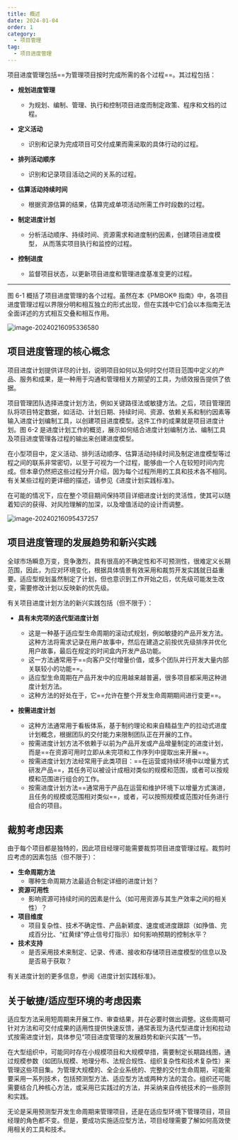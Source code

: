 ```yaml
---
title: 概述
date: 2024-01-04
order: 1
category:
  - 项目管理
tag:
  - 项目进度管理
---
```


项目进度管理包括==为管理项目按时完成所需的各个过程==。其过程包括：

* **规划进度管理** 
  * 为规划、编制、管理、执行和控制项目进度而制定政策、程序和文档的过程。


* **定义活动**
  * 识别和记录为完成项目可交付成果而需采取的具体行动的过程。


* **排列活动顺序**
  * 识别和记录项目活动之间的关系的过程。


* **估算活动持续时间**
  * 根据资源估算的结果，估算完成单项活动所需工作时段数的过程。


* **制定进度计划**
  * 分析活动顺序、持续时间、资源需求和进度制约因素，创建项目进度模型， 从而落实项目执行和监控的过程。


* **控制进度**
  * 监督项目状态，以更新项目进度和管理进度基准变更的过程。


---

图 6-1 概括了项目进度管理的各个过程。虽然在本《PMBOK® 指南》中，各项目进度管理过程以界限分明和相互独立的形式出现，但在实践中它们会以本指南无法全面详述的方式相互交叠和相互作用。

![image-20240216095336580](https://raw.githubusercontent.com/GodX-18/picBed/main/image-20240216095336580.png)

## 项目进度管理的核心概念

项目进度计划提供详尽的计划，说明项目如何以及何时交付项目范围中定义的产品、服务和成果，是一种用于沟通和管理相关方期望的工具，为绩效报告提供了依据。

项目管理团队选择进度计划方法，例如关键路径法或敏捷方法。之后，项目管理团队将项目特定数据，如活动、计划日期、持续时间、资源、依赖关系和制约因素等输入进度计划编制工具，以创建项目进度模型。这件工作的成果就是项目进度计划。图 6-2 是进度计划工作的概览，展示如何结合进度计划编制方法、编制工具及项目进度管理各过程的输出来创建进度模型。

在小型项目中，定义活动、排列活动顺序、估算活动持续时间及制定进度模型等过程之间的联系非常密切，以至于可视为一个过程，能够由一个人在较短时间内完成。但本章仍然把这些过程分开介绍，因为每个过程所用的工具和技术各不相同。有关某些过程的更详细的描述，请参见《进度计划实践标准》。

在可能的情况下，应在整个项目期间保持项目详细进度计划的灵活性，使其可以随着知识的获得、对风险理解的加深，以及增值活动的设计而调整。

![image-20240216095437257](https://raw.githubusercontent.com/GodX-18/picBed/main/image-20240216095437257.png)

## 项目进度管理的发展趋势和新兴实践

全球市场瞬息万变，竞争激烈，具有很高的不确定性和不可预测性，很难定义长期范围，因此，为应对环境变化，根据具体情景有效采用和裁剪开发实践就日益重要。适应型规划虽然制定了计划，但也意识到工作开始之后，优先级可能发生改变，需要修改计划以反映新的优先级。

有关项目进度计划方法的新兴实践包括（但不限于）：

* **具有未完项的迭代型进度计划**
  * 这是一种基于适应型生命周期的滚动式规划，例如敏捷的产品开发方法。这种方法将需求记录在用户故事中，然后在建造之前按优先级排序并优化用户故事，最后在规定的时间盒内开发产品功能。
  * 这一方法通常用于==向客户交付增量价值，或多个团队并行开发大量内部关联较小的功能==。
  * 适应型生命周期在产品开发中的应用越来越普遍，很多项目都采用这种进度计划方法。
  * 这种方法的好处在于，它==允许在整个开发生命周期期间进行变更==。

* **按需进度计划**
  * 这种方法通常用于看板体系，基于制约理论和来自精益生产的拉动式进度计划概念，根据团队的交付能力来限制团队正在开展的工作。
  * 按需进度计划方法不依赖于以前为产品开发或产品增量制定的进度计划，而是==在资源可用时立即从未完项和工作序列中提取出来开展==。
  * 按需进度计划方法经常用于此类项目：==在运营或持续环境中以增量方式研发产品==，其任务可以被设计成相对类似的规模和范围，或者可以按规模和范围进行组合的工作。
  * 按需进度计划方法==通常用于产品在运营和维护环境下以增量方式演进，且任务的规模或范围相对类似==，或者，可以按照规模或范围对任务进行组合的项目。

## 裁剪考虑因素

由于每个项目都是独特的，因此项目经理可能需要裁剪项目进度管理过程。裁剪时应考虑的因素包括（但不限于）： 

* **生命周期方法**
  * 哪种生命周期方法最适合制定详细的进度计划？
* **资源可用性**
  * 影响资源可持续时间的因素是什么（如可用资源与其生产效率之间的相关性）？
* **项目维度**
  *  项目复杂性、技术不确定性、产品新颖度、速度或进度跟踪（如挣值、完成百分比、“红黄绿”停止信号灯指示）如何影响预期的控制水平？ 
* **技术支持**
  * 是否采用技术来制定、记录、传递、接收和存储项目进度模型的信息以及是否易于获取？ 

有关进度计划的更多信息，参阅《进度计划实践标准》。

## 关于敏捷/适应型环境的考虑因素

适应型方法采用短周期来开展工作、审查结果，并在必要时做出调整。这些周期可针对方法和可交付成果的适用性提供快速反馈，通常表现为迭代型进度计划和拉动式按需进度计划，具体参见“项目进度管理的发展趋势和新兴实践”一节。

在大型组织中，可能同时存在小规模项目和大规模举措，需要制定长期路线图，通过规模参数（如团队规模、地理分布、法规合规性、组织复杂性和技术复杂性）来管理这些项目集。为管理大规模的、全企业系统的、完整的交付生命周期，可能需要采用一系列技术，包括预测型方法、适应型方法或两种方法的混合。组织还可能需要结合几种核心方法，或采用已实践过的方法，并采纳来自传统技术的一些原则和实践。

无论是采用预测型开发生命周期来管理项目，还是在适应型环境下管理项目，项目经理的角色都不变。但是，要成功实施适应型方法，项目经理需要了解如何高效使用相关的工具和技术。
